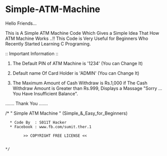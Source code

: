 # Simple-ATM-Machine

Hello Friends...

This is A Simple ATM Machine Code Which Gives a Simple Idea That How ATM Machine Works ..!!
This Code is Very Useful for Beginners Who Recently Started Learning C Programing.



:: Important Information ::

1. The Default PIN of ATM Machine is '1234' (You can Change It)

2. Default name Of Card Holder is 'ADMIN'   (You can Change It)

3. The Maximum Amount of Cash Withdraw is Rs.1,000 
   if The Cash Withdraw Amount is Greater than Rs.999, Displays a Massage "Sorry ... You Have Insufficient Balance".
   
....... Thank You .......


/*              " Simple ATM Machine "
           (Simple_&_Easy_for_Beginners)
       
      * Code By  : S011T Hacker 
      * Facebook : www.fb.com/sumit.ther.1
         
            >> COPYRIGHT FREE LICENSE <<

                                                                                  */

